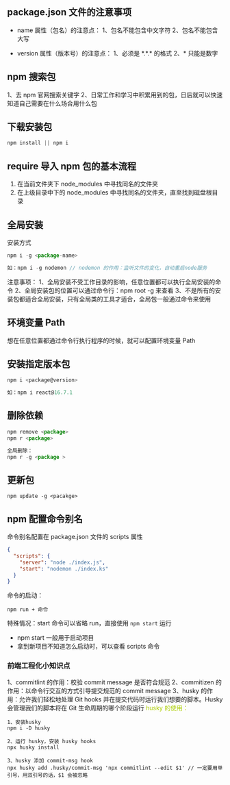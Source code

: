 ## package.json 文件的注意事项
- name 属性（包名）的注意点：
1、包名不能包含中文字符
2、包名不能包含大写

- version 属性（版本号）的注意点：
1、必须是 \*.\*.\* 的格式
2、* 只能是数字

## npm 搜索包
1、去 npm 官网搜索关键字
2、日常工作和学习中积累用到的包，日后就可以快速知道自己需要在什么场合用什么包

## 下载安装包
```javascript
npm install || npm i
```

## require 导入 npm 包的基本流程
1. 在当前文件夹下 node_modules 中寻找同名的文件夹
2. 在上级目录中下的 node_modules 中寻找同名的文件夹，直至找到磁盘根目录

## 全局安装
安装方式
```javascript
npm i -g <package-name>

如：npm i -g nodemon // nodemon 的作用：监听文件的变化，自动重启node服务
```

注意事项：
1、全局安装不受工作目录的影响，任意位置都可以执行全局安装的命令
2、全局安装包的位置可以通过命令行：npm root -g 来查看
3、不是所有的安装包都适合全局安装，只有全局类的工具才适合，全局包一般通过命令来使用


## 环境变量 Path
想在任意位置都通过命令行执行程序的时候，就可以配置环境变量 Path

## 安装指定版本包
```javascript
npm i <package@version>

如：npm i react@16.7.1
```

## 删除依赖
```javascript
npm remove <package>
npm r <package>

全局删除：
npm r -g <package >
```

## 更新包
```
npm update -g <pacakge>
```

## npm 配置命令别名
命令别名配置在 package.json 文件的 scripts 属性
```json
{
  "scripts": {
    "server": "node ./index.js",
    "start": "nodemon ./index.ks"
  }
}
```
命令的启动：
```
npm run + 命令
```
特殊情况：start 命令可以省略 run，直接使用 `npm start` 运行

- npm start 一般用于启动项目
- 拿到新项目不知道怎么启动时，可以查看 scripts 命令


### 前端工程化小知识点
1、commitlint 的作用：校验 commit message 是否符合规范
2、commitizen 的作用：以命令行交互的方式引导提交规范的 commit message
3、husky 的作用：允许我们轻松地处理 Git hooks 并在提交代码时运行我们想要的脚本。Husky 会管理我们的脚本将在 Git 生命周期的哪个阶段运行
  <font color="#abcd">husky 的使用：</font>
```
1、安装husky
npm i -D husky

2、运行 husky，安装 husky hooks
npx husky install

3、husky 添加 commit-msg hook
npx husky add .husky/commit-msg 'npx commitlint --edit $1' // 一定要用单引号，用双引号的话，$1 会被忽略
```